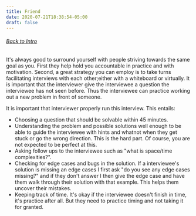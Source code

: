 ```yaml
---
title: Friend
date: 2020-07-21T18:38:54-05:00
draft: false
---
```

###### [Back to Intro](#intro)

It's always good to surround yourself with people striving towards the same goal as you. First they help hold you accountable in practice and with motivation. Second, a great strategy you can employ is to take turns facilitating interviews with each other;either with a whiteboard or virtually. It is important that the interviewer give the interviewee a question the interviewee has not seen before. Thus the interviewee can practice working out a new problem in front of someone. 

It is important that interviewer properly run this interview. This entails:

* Choosing a question that should be solvable within 45 minutes.
* Understanding the problem and possible solutions well enough to be able to guide the interviewee with hints and whatnot when they get stuck or go the wrong direction. This is the hard part. Of course, you are not expected to be perfect at this.
* Asking follow ups to the interviewee such as "what is space/time complexities?". 
* Checking for edge cases and bugs in the solution. If a interviewee's solution is missing an edge cases I first ask "do you see any edge cases missing?" and if they don't answer I then give the edge case and have them walk through their solution with that example. This helps them uncover their mistakes.
* Keeping track of time. It's okay if the interviewee doesn't finish in time, it's practice after all. But they need to practice timing and not taking it for granted.